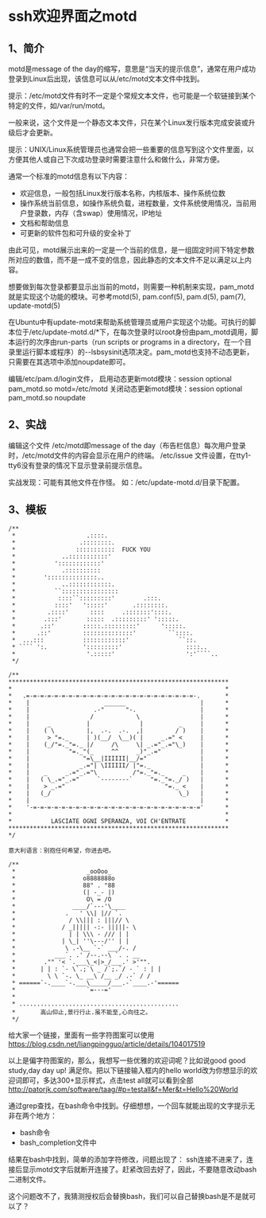 # ssh欢迎界面之motd

## 1、简介
motd是message of the day的缩写，意思是“当天的提示信息”，通常在用户成功登录到Linux后出现，该信息可以从/etc/motd文本文件中找到。

提示：/etc/motd文件有时不一定是个常规文本文件，也可能是一个软链接到某个特定的文件，如/var/run/motd。

一般来说，这个文件是一个静态文本文件，只在某个Linux发行版本完成安装或升级后才会更新。

提示：UNIX/Linux系统管理员也通常会把一些重要的信息写到这个文件里面，以方便其他人或自己下次成功登录时需要注意什么和做什么，非常方便。

通常一个标准的motd信息有以下内容：
- 欢迎信息，一般包括Linux发行版本名称，内核版本、操作系统位数
- 操作系统当前信息，如操作系统负载，进程数量，文件系统使用情况，当前用户登录数，内存（含swap）使用情况，IP地址
- 文档和帮助信息
- 可更新的软件包和可升级的安全补丁

由此可见，motd展示出来的一定是一个当前的信息，是一组固定时间下特定参数所对应的数值，而不是一成不变的信息，因此静态的文本文件不足以满足以上内容。

想要做到每次登录都要显示出当前的motd，则需要一种机制来实现，pam_motd就是实现这个功能的模块。可参考motd(5), pam.conf(5), pam.d(5), pam(7), update-motd(5)

在Ubuntu中有update-motd来帮助系统管理员或用户实现这个功能。可执行的脚本位于/etc/update-motd.d/*下，在每次登录时以root身份由pam_motd调用，脚本运行的次序由run-parts（run scripts or programs in a directory，在一个目录里运行脚本或程序）的--lsbsysinit选项决定。pam_motd也支持不动态更新，只需要在其选项中添加noupdate即可。

编辑/etc/pam.d/login文件，
启用动态更新motd模块：session  optional  pam_motd.so  motd=/etc/motd
关闭动态更新motd模块：session  optional  pam_motd.so  noupdate

## 2、实战
编辑这个文件 /etc/motd即message of the day（布告栏信息）每次用户登录时，/etc/motd文件的内容会显示在用户的终端。
/etc/issue 文件设置，在tty1-tty6没有登录的情况下显示登录前提示信息。

实战发现：可能有其他文件在作怪。
如：/etc/update-motd.d/目录下配置。

## 3、模板
```
/**
 *                    .::::.
 *                  .::::::::.
 *                 :::::::::::  FUCK YOU
 *             ..:::::::::::'
 *           '::::::::::::'
 *             .::::::::::
 *        '::::::::::::::..
 *             ..::::::::::::.
 *           ``::::::::::::::::
 *            ::::``:::::::::'        .:::.
 *           ::::'   ':::::'       .::::::::.
 *         .::::'      ::::     .:::::::'::::.
 *        .:::'       :::::  .:::::::::' ':::::.
 *       .::'        :::::.:::::::::'      ':::::.
 *      .::'         ::::::::::::::'         ``::::.
 *  ...:::           ::::::::::::'              ``::.
 * ```` ':.          ':::::::::'                  ::::..
 *                    '.:::::'                    ':'````..
 */
 ```
 
 ```
 /**
 **************************************************************
 *                                                            *
 *   .=-=-=-=-=-=-=-=-=-=-=-=-=-=-=-=-=-=-=-=-=-=-=-=-.       *
 *    |                     ______                     |      *
 *    |                  .-"      "-.                  |      *
 *    |                 /            \                 |      *
 *    |     _          |              |          _     |      *
 *    |    ( \         |,  .-.  .-.  ,|         / )    |      *
 *    |     > "=._     | )(__/  \__)( |     _.=" <     |      *
 *    |    (_/"=._"=._ |/     /\     \| _.="_.="\_)    |      *
 *    |           "=._"(_     ^^     _)"_.="           |      *
 *    |               "=\__|IIIIII|__/="               |      *
 *    |              _.="| \IIIIII/ |"=._              |      *
 *    |    _     _.="_.="\          /"=._"=._     _    |      *
 *    |   ( \_.="_.="     `--------`     "=._"=._/ )   |      *
 *    |    > _.="                            "=._ <    |      *
 *    |   (_/                                    \_)   |      *
 *    |                                                |      *
 *    '-=-=-=-=-=-=-=-=-=-=-=-=-=-=-=-=-=-=-=-=-=-=-=-='      *
 *                                                            *
 *           LASCIATE OGNI SPERANZA, VOI CH'ENTRATE           *
 **************************************************************
 */
 
 意大利语言：别抱任何希望，你进去吧。
 ```

```
/**
 *                    _ooOoo_
 *                   o8888888o
 *                   88" . "88
 *                   (| -_- |)
 *                    O\ = /O
 *                ____/`---'\____
 *              .   ' \\| |// `.
 *               / \\||| : |||// \
 *             / _||||| -:- |||||- \
 *               | | \\\ - /// | |
 *             | \_| ''\---/'' | |
 *              \ .-\__ `-` ___/-. /
 *           ___`. .' /--.--\ `. . __
 *        ."" '< `.___\_<|>_/___.' >'"".
 *       | | : `- \`.;`\ _ /`;.`/ - ` : | |
 *         \ \ `-. \_ __\ /__ _/ .-` / /
 * ======`-.____`-.___\_____/___.-`____.-'======
 *                    `=---='
 *
 * .............................................
 *       高山仰止,景行行止.虽不能至,心向往之。
 */
```

给大家一个链接，里面有一些字符图案可以使用
https://blog.csdn.net/liangpingguo/article/details/104017519

以上是偏字符图案的，那么，我想写一些优雅的欢迎词呢？比如说good good study,day day up!
满足你。把以下链接输入框内的hello world改为你想显示的欢迎词即可，多达300+显示样式，点击test all就可以看到全部
http://patorjk.com/software/taag/#p=testall&f=Mer&t=Hello%20World


通过grep查找，在bash命令中找到。仔细想想，一个回车就能出现的文字提示无非在两个地方：
- bash命令
- bash_completion文件中

结果在bash中找到，简单的添加字符修改，问题出现了：
ssh连接不进来了，连接后显示motd文字后就断开连接了。赶紧改回去好了，因此，不要随意改动bash二进制文件。

这个问题改不了，我猜测授权后会替换bash，我们可以自己替换bash是不是就可以了？

















